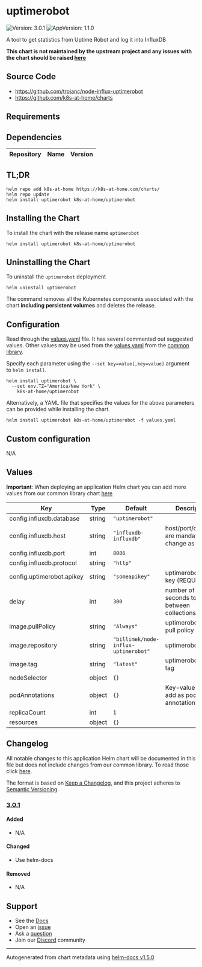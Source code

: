 # uptimerobot

![Version: 3.0.1](https://img.shields.io/badge/Version-3.0.1-informational?style=flat-square) ![AppVersion: 1.1.0](https://img.shields.io/badge/AppVersion-1.1.0-informational?style=flat-square)

A tool to get statistics from Uptime Robot and log it into InfluxDB

**This chart is not maintained by the upstream project and any issues with the chart should be raised [here](https://github.com/k8s-at-home/charts/issues/new/choose)**

## Source Code

* <https://github.com/trojanc/node-influx-uptimerobot>
* <https://github.com/k8s-at-home/charts>

## Requirements

## Dependencies

| Repository | Name | Version |
|------------|------|---------|

## TL;DR

```console
helm repo add k8s-at-home https://k8s-at-home.com/charts/
helm repo update
helm install uptimerobot k8s-at-home/uptimerobot
```

## Installing the Chart

To install the chart with the release name `uptimerobot`

```console
helm install uptimerobot k8s-at-home/uptimerobot
```

## Uninstalling the Chart

To uninstall the `uptimerobot` deployment

```console
helm uninstall uptimerobot
```

The command removes all the Kubernetes components associated with the chart **including persistent volumes** and deletes the release.

## Configuration

Read through the [values.yaml](./values.yaml) file. It has several commented out suggested values.
Other values may be used from the [values.yaml](../common/values.yaml) from the [common library](../common).

Specify each parameter using the `--set key=value[,key=value]` argument to `helm install`.

```console
helm install uptimerobot \
  --set env.TZ="America/New York" \
    k8s-at-home/uptimerobot
```

Alternatively, a YAML file that specifies the values for the above parameters can be provided while installing the chart.

```console
helm install uptimerobot k8s-at-home/uptimerobot -f values.yaml
```

## Custom configuration

N/A

## Values

**Important**: When deploying an application Helm chart you can add more values from our common library chart [here](https://github.com/k8s-at-home/library-charts/tree/main/charts/stable/common/)

| Key | Type | Default | Description |
|-----|------|---------|-------------|
| config.influxdb.database | string | `"uptimerobot"` |  |
| config.influxdb.host | string | `"influxdb-influxdb"` | host/port/database are mandatory - change as needed |
| config.influxdb.port | int | `8086` |  |
| config.influxdb.protocol | string | `"http"` |  |
| config.uptimerobot.apikey | string | `"someapikey"` | uptimerobot API key (REQUIRED) |
| delay | int | `300` | number of seconds to wait between collections |
| image.pullPolicy | string | `"Always"` | uptimerobot image pull policy |
| image.repository | string | `"billimek/node-influx-uptimerobot"` | uptimerobot image |
| image.tag | string | `"latest"` | uptimerobot image tag |
| nodeSelector | object | `{}` |  |
| podAnnotations | object | `{}` | Key-value pairs to add as pod annotations |
| replicaCount | int | `1` |  |
| resources | object | `{}` |  |

## Changelog

All notable changes to this application Helm chart will be documented in this file but does not include changes from our common library. To read those click [here](https://github.com/k8s-at-home/library-charts/tree/main/charts/stable/common#changelog).

The format is based on [Keep a Changelog](https://keepachangelog.com/en/1.0.0/), and this project adheres to [Semantic Versioning](https://semver.org/spec/v2.0.0.html).

### [3.0.1]

#### Added

- N/A

#### Changed

- Use helm-docs

#### Removed

- N/A

[3.0.1]: #3.0.1

## Support

- See the [Docs](https://docs.k8s-at-home.com/our-helm-charts/getting-started/)
- Open an [issue](https://github.com/k8s-at-home/charts/issues/new/choose)
- Ask a [question](https://github.com/k8s-at-home/organization/discussions)
- Join our [Discord](https://discord.gg/sTMX7Vh) community

----------------------------------------------
Autogenerated from chart metadata using [helm-docs v1.5.0](https://github.com/norwoodj/helm-docs/releases/v1.5.0)